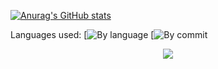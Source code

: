 <!--
**H4ckerxx44/H4ckerxx44** is a ✨ _special_ ✨ repository because its `README.md` (this file) appears on your GitHub profile.

Here are some ideas to get you started:

- 🔭 I’m currently working on ...
- 🌱 I’m currently learning ...
- 👯 I’m looking to collaborate on ...
- 🤔 I’m looking for help with ...
- 💬 Ask me about ...
- 📫 How to reach me: ...
- 😄 Pronouns: ...
- ⚡ Fun fact: ...
-->


[![Anurag's GitHub stats](https://github-readme-stats.vercel.app/api?username=H4ckerxx44&count_private=true&show_icons=true&theme=dark)](https://github.com/anuraghazra/github-readme-stats)


<!--   Top Languages Using -->
Languages used:
[![By language](https://github-profile-summary-cards.vercel.app/api/cards/repos-per-language?username=H4ckerxx44&count_private=true&show_icons=true&theme=dark)
[![By commit](https://github-profile-summary-cards.vercel.app/api/cards/most-commit-language?username=H4ckerxx44&count_private=true&show_icons=true&theme=dark)



<!-- retro visitor counter -->  
<p align="center" >   
  <img src="https://profile-counter.glitch.me/H4ckerxx44/count.svg" />  
</p>
